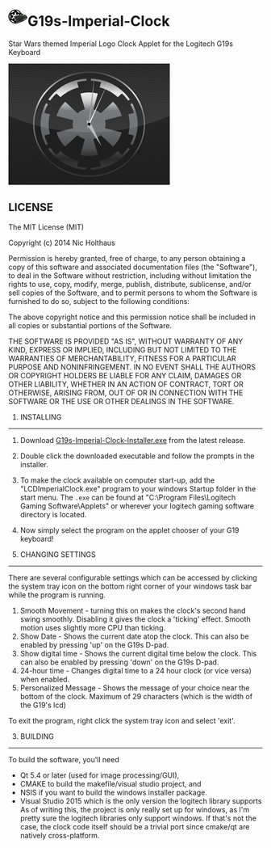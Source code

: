 <img src="https://github.com/nholthaus/G19s-Imperial-Clock/blob/master/resources/icon.png" width="38">G19s-Imperial-Clock
===================

Star Wars themed Imperial Logo Clock Applet for the Logitech G19s Keyboard

![image](resources/imperial-clock.png)

LICENSE
-------
The MIT License (MIT)

Copyright (c) 2014 Nic Holthaus

Permission is hereby granted, free of charge, to any person obtaining a copy of this software and associated documentation files (the "Software"), to deal in the Software without restriction, including without limitation the rights to use, copy, modify, merge, publish, distribute, sublicense, and/or sell copies of the Software, and to permit persons to whom the Software is furnished to do so, subject to the following conditions:

The above copyright notice and this permission notice shall be included in all copies or substantial portions of the Software.

THE SOFTWARE IS PROVIDED "AS IS", WITHOUT WARRANTY OF ANY KIND, EXPRESS OR IMPLIED, INCLUDING BUT NOT LIMITED TO THE WARRANTIES OF MERCHANTABILITY, FITNESS FOR A PARTICULAR PURPOSE AND NONINFRINGEMENT. IN NO EVENT SHALL THE AUTHORS OR COPYRIGHT HOLDERS BE LIABLE FOR ANY CLAIM, DAMAGES OR OTHER LIABILITY, WHETHER IN AN ACTION OF CONTRACT, TORT OR OTHERWISE, ARISING FROM, OUT OF OR IN CONNECTION WITH THE SOFTWARE OR THE USE OR OTHER DEALINGS IN THE SOFTWARE.

1. INSTALLING
--------------------------------------------
1. Download [G19s-Imperial-Clock-Installer.exe](https://github.com/nholthaus/G19s-Imperial-Clock/releases/tag/v1.0.0) from the latest release.
2. Double click the downloaded executable and follow the prompts in the installer.
3. To make the clock available on computer start-up, add the "LCDImperialClock.exe" program to
your windows Startup folder in the start menu. The `.exe` can be found at "C:\Program Files\Logitech Gaming Software\Applets"
or wherever your logitech gaming software directory is located.
4. Now simply select the program on the applet chooser of your G19 keyboard!


2. CHANGING SETTINGS
--------------------------------------------
There are several configurable settings which can be accessed by clicking the system tray icon
on the bottom right corner of your windows task bar while the program is running.

1. Smooth Movement - turning this on makes the clock's second hand swing smoothly. Disabling it gives the
clock a 'ticking' effect. Smooth motion uses slightly more CPU than ticking.
2. Show Date - Shows the current date atop the clock. This can also be enabled by pressing 'up' on the
G19s D-pad.
3. Show digital time - Shows the current digital time below the clock. This can also be enabled by 
pressing 'down' on the G19s D-pad.
4. 24-hour time - Changes digital time to a 24 hour clock (or vice versa) when enabled.
5. Personalized Message - Shows the message of your choice near the bottom of the clock. Maximum of
29 characters (which is the width of the G19's lcd)

To exit the program, right click the system tray icon and select 'exit'.


3. BUILDING
--------------------------------------------
To build the software, you'll need 
 - Qt 5.4 or later (used for image processing/GUI),
 - CMAKE to build the makefile/visual studio project, and 
 - NSIS if you want to build the windows installer package. 
 - Visual Studio 2015 which is the only version the logitech library supports
As of writing this, the project is only really set up for windows, as I'm pretty
sure the logitech libraries only support windows. If that's not the case, the clock code itself should
be a trivial port since cmake/qt are natively cross-platform.

